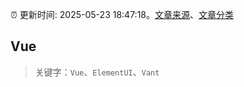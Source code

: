 :alarm_clock: 更新时间: 2025-05-23 18:47:18。[文章来源](/README.md)、[文章分类](/TAGS.md)

## Vue


> 关键字：`Vue`、`ElementUI`、`Vant`



